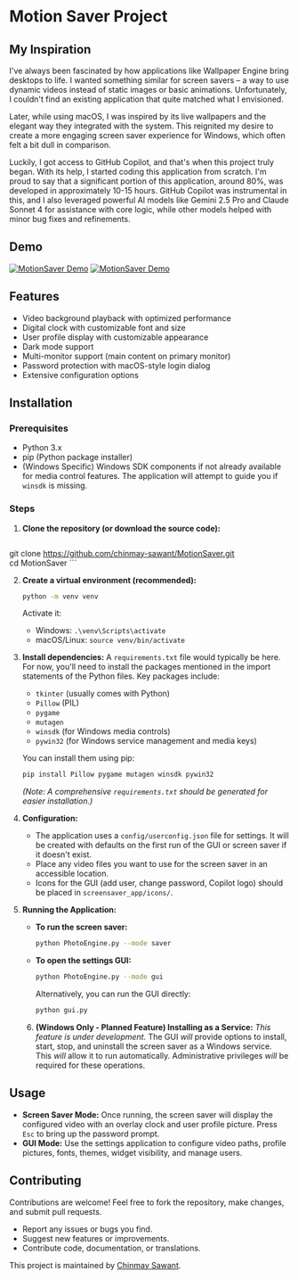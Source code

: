 # Motion Saver Project

## My Inspiration

I've always been fascinated by how applications like Wallpaper Engine bring desktops to life. I wanted something similar for screen savers – a way to use dynamic videos instead of static images or basic animations. Unfortunately, I couldn't find an existing application that quite matched what I envisioned.

Later, while using macOS, I was inspired by its live wallpapers and the elegant way they integrated with the system. This reignited my desire to create a more engaging screen saver experience for Windows, which often felt a bit dull in comparison.

Luckily, I got access to GitHub Copilot, and that's when this project truly began. With its help, I started coding this application from scratch. I'm proud to say that a significant portion of this application, around 80%, was developed in approximately 10-15 hours. GitHub Copilot was instrumental in this, and I also leveraged powerful AI models like Gemini 2.5 Pro and Claude Sonnet 4 for assistance with core logic, while other models helped with minor bug fixes and refinements.

## Demo
[![MotionSaver Demo](http://img.youtube.com/vi/8JzlZ49vus4/0.jpg)](https://www.youtube.com/watch?v=8JzlZ49vus4)
[![MotionSaver Demo](http://img.youtube.com/vi/3UxKSrSMv0o/0.jpg)](https://www.youtube.com/watch?v=3UxKSrSMv0o)
## Features

- Video background playback with optimized performance
- Digital clock with customizable font and size
- User profile display with customizable appearance
- Dark mode support
- Multi-monitor support (main content on primary monitor)
- Password protection with macOS-style login dialog
- Extensive configuration options

## Installation

### Prerequisites

*   Python 3.x
*   pip (Python package installer)
*   (Windows Specific) Windows SDK components if not already available for media control features. The application will attempt to guide you if `winsdk` is missing.

### Steps

1.  **Clone the repository (or download the source code):**
    ```bash
   git clone https://github.com/chinmay-sawant/MotionSaver.git  
   cd MotionSaver
    ```

2.  **Create a virtual environment (recommended):**
    ```bash
    python -m venv venv
    ```
    Activate it:
    *   Windows: `.\venv\Scripts\activate`
    *   macOS/Linux: `source venv/bin/activate`

3.  **Install dependencies:**
    A `requirements.txt` file would typically be here. For now, you'll need to install the packages mentioned in the import statements of the Python files. Key packages include:
    *   `tkinter` (usually comes with Python)
    *   `Pillow` (PIL)
    *   `pygame`
    *   `mutagen`
    *   `winsdk` (for Windows media controls)
    *   `pywin32` (for Windows service management and media keys)

    You can install them using pip:
    ```bash
    pip install Pillow pygame mutagen winsdk pywin32
    ```
    *(Note: A comprehensive `requirements.txt` should be generated for easier installation.)*

4.  **Configuration:**
    *   The application uses a `config/userconfig.json` file for settings. It will be created with defaults on the first run of the GUI or screen saver if it doesn't exist.
    *   Place any video files you want to use for the screen saver in an accessible location.
    *   Icons for the GUI (add user, change password, Copilot logo) should be placed in `screensaver_app/icons/`.

5.  **Running the Application:**

    *   **To run the screen saver:**
        ```bash
        python PhotoEngine.py --mode saver
        ```

    *   **To open the settings GUI:**
        ```bash
        python PhotoEngine.py --mode gui
        ```
        Alternatively, you can run the GUI directly:
        ```bash
        python gui.py
        ```

      6.  **(Windows Only - Planned Feature) Installing as a Service:**
         *This feature is under development.* The GUI *will* provide options to install, start, stop, and uninstall the screen saver as a Windows service. This *will* allow it to run automatically. Administrative privileges *will* be required for these operations.

## Usage

*   **Screen Saver Mode:** Once running, the screen saver will display the configured video with an overlay clock and user profile picture. Press `Esc` to bring up the password prompt.
*   **GUI Mode:** Use the settings application to configure video paths, profile pictures, fonts, themes, widget visibility, and manage users.

## Contributing

Contributions are welcome! Feel free to fork the repository, make changes, and submit pull requests.

*   Report any issues or bugs you find.
*   Suggest new features or improvements.
*   Contribute code, documentation, or translations.

This project is maintained by [Chinmay Sawant](https://github.com/chinmay-sawant).

